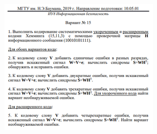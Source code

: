 ![All text](https://github.com/AliciaMalfy/BMSTU.Information_Theory.5_semester/blob/master/%D0%94%D0%97%202/%D0%A1%D0%BD%D0%B8%D0%BC%D0%BE%D0%BA%20%D1%8D%D0%BA%D1%80%D0%B0%D0%BD%D0%B0%20%D0%BE%D1%82%202019-10-21%2021-34-55.png)
